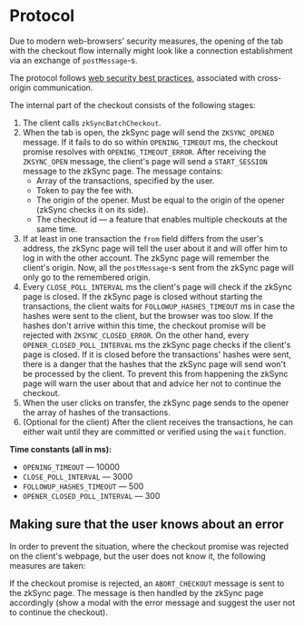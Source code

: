 # Protocol

Due to modern web-browsers' security measures, the opening of the tab with the checkout flow internally might look like
a connection establishment via an exchange of `postMessage`-s.

The protocol follows
[web security best practices](https://developer.mozilla.org/en-US/docs/Web/API/Window/postMessage#security_concerns),
associated with cross-origin communication.

The internal part of the checkout consists of the following stages:

1. The client calls `zkSyncBatchCheckout`.
2. When the tab is open, the zkSync page will send the `ZKSYNC_OPENED` message. If it fails to do so within
   `OPENING_TIMEOUT` ms, the checkout promise resolves with `OPENING_TIMEOUT_ERROR`. After receiving the `ZKSYNC_OPEN`
   message, the client's page will send a `START_SESSION` message to the zkSync page. The message contains:
   - Array of the transactions, specified by the user.
   - Token to pay the fee with.
   - The origin of the opener. Must be equal to the origin of the opener (zkSync checks it on its side).
   - The checkout id — a feature that enables multiple checkouts at the same time.
3. If at least in one transaction the `from` field differs from the user's address, the zkSync page will tell the user
   about it and will offer him to log in with the other account. The zkSync page will remember the client's origin. Now,
   all the `postMessage`-s sent from the zkSync page will only go to the remembered origin.
4. Every `CLOSE_POLL_INTERVAL` ms the client's page will check if the zkSync page is closed. If the zkSync page is
   closed without starting the transactions, the client waits for `FOLLOWUP_HASHES_TIMEOUT` ms in case the hashes were
   sent to the client, but the browser was too slow. If the hashes don't arrive within this time, the checkout promise
   will be rejected with `ZKSYNC_CLOSED_ERROR`. On the other hand, every `OPENER_CLOSED_POLL_INTERVAL` ms the zkSync
   page checks if the client's page is closed. If it is closed before the transactions' hashes were sent, there is a
   danger that the hashes that the zkSync page will send won't be processed by the client. To prevent this from
   happening the zkSync page will warn the user about that and advice her not to continue the checkout.
5. When the user clicks on transfer, the zkSync page sends to the opener the array of hashes of the transactions.
6. (Optional for the client) After the client receives the transactions, he can either wait until they are committed or
   verified using the `wait` function.

**Time constants (all in ms):**

- `OPENING_TIMEOUT` — 10000
- `CLOSE_POLL_INTERVAL` — 3000
- `FOLLOWUP_HASHES_TIMEOUT` — 500
- `OPENER_CLOSED_POLL_INTERVAL` — 300

## Making sure that the user knows about an error

In order to prevent the situation, where the checkout promise was rejected on the client's webpage, but the user does
not know it, the following measures are taken:

If the checkout promise is rejected, an `ABORT_CHECKOUT` message is sent to the zkSync page. The message is then handled
by the zkSync page accordingly (show a modal with the error message and suggest the user not to continue the checkout).
